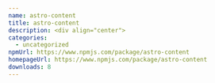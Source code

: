 ```yaml
---
name: astro-content
title: astro-content
description: <div align="center">
categories:
  - uncategorized
npmUrl: https://www.npmjs.com/package/astro-content
homepageUrl: https://www.npmjs.com/package/astro-content
downloads: 8
---
```

